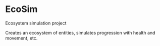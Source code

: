 # EcoSim
Ecosystem simulation project

Creates an ecosystem of entities, simulates progression with health and movement, etc.
